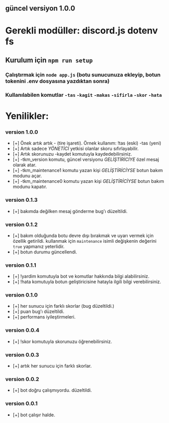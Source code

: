 ## güncel versiyon 1.0.0
# Gerekli modüller: discord.js dotenv fs
## Kurulum için  ```npm run setup```
### Çalıştırmak için ```node app.js``` (botu sunucunuza ekleyip, botun tokenini .env dosyasına yazdıktan sonra)
### Kullanılabilen komutlar ```-tas``` ```-kagit``` ```-makas``` ```-sifirla``` ```-skor``` ```-hata```


# Yenilikler: 

### version 1.0.0
* [+] Önek artık artık - (tire işareti). Örnek kullanım: !tas (eski) -tas (yeni)
* [+] Artık sadece *YÖNETİCİ* yetkisi olanlar skoru sıfırlayabilir.
* [+] Artık skorunuzu -kaydet komutuyla kaydedebilirsiniz.
* [+] -tkm_version komutu, güncel versiyonu *GELİŞTİRİCİYE* özel mesaj olarak atar.
* [+] -tkm_maintenance1 komutu yazan kişi *GELİŞTİRİCİYSE* botun bakım modunu açar.
* [+] -tkm_maintenance0 komutu yazan kişi *GELİŞTİRİCİYSE* botun bakım modunu kapatır.

### version 0.1.3
* [+] bakımda değilken mesaj gönderme bug'ı düzeltildi.

### version 0.1.2
* [+] bakım olduğunda botu devre dışı bırakmak ve uyarı vermek için özellik getirildi.
       kullanmak için ```maintenance``` isimli değişkenin değerini ```true``` yapmanız yeterlidir.
* [+] botun durumu güncellendi.

### version 0.1.1
* [+] !yardim komutuyla bot ve komutlar hakkında bilgi alabilirsiniz.
* [+] !hata komutuyla botun geliştiricisine hatayla ilgili bilgi verebilirsiniz.

### version 0.1.0
* [+] her sunucu için farklı skorlar (bug düzeltildi.)
* [+] puan bug'ı düzeltildi.
* [+] performans iyileştirmeleri.

### version 0.0.4
* [+] !skor komutuyla skorunuzu öğrenebilirsiniz.

### version 0.0.3
* [+] artık her sunucu için farklı skorlar.

### version 0.0.2
* [+] bot doğru çalışmıyordu. düzeltildi.

### version 0.0.1
* [+] bot çalışır halde.

